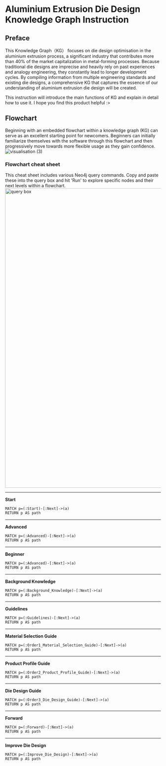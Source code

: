 # Aluminium Extrusion Die Design Knowledge Graph Instruction








## Preface

This Knowledge Graph（KG） focuses on die design optimisation in the aluminium extrusion process, a significant industry that contributes more than 40% of the market capitalization in metal-forming processes. Because traditional die designs are imprecise and heavily rely on past experiences and analogy engineering, they constantly lead to longer development cycles. By compiling information from multiple engineering standards and existing die designs, a comprehensive KG that captures the essence of our understanding of aluminium extrusion die design will be created.

This instruction will introduce the main functions of KG and explain in detail how to use it. I hope you find this product helpful :>





## Flowchart
Beginning with an embedded flowchart within a knowledge graph (KG) can serve as an excellent starting point for newcomers. Beginners can initially familiarize themselves with the software through this flowchart and then progressively move towards more flexible usage as they gain confidence.
![visualisation (3)](https://github.com/limulusoma/limulusoma.github.io/assets/127602400/f87f1342-d0b2-4602-9870-10ce64fab9f4)

### Flowchart cheat sheet
This cheat sheet includes various Neo4j query commands. Copy and paste these into the query box and hit 'Run' to explore specific nodes and their next levels within a flowchart.
<img width="965" alt="query box" src="https://github.com/limulusoma/limulusoma.github.io/assets/127602400/f8e1712f-300b-444d-9c2e-7b304a2c968b">

___
**Start**
```
MATCH p=(:Start)-[:Next]->(a)
RETURN p AS path
```
___
**Advanced**
```
MATCH p=(:Advanced)-[:Next]->(a)
RETURN p AS path
```
___
**Beginner**
```
MATCH p=(:Advanced)-[:Next]->(a)
RETURN p AS path
```
___
**Background Knowledge**
```
MATCH p=(:Background_Knowledge)-[:Next]->(a)
RETURN p AS path
```
___
**Guidelines**
```
MATCH p=(:Guidelines)-[:Next]->(a)
RETURN p AS path
```
___
**Material Selection Guide**
```
MATCH p=(:Order1_Material_Selection_Guide)-[:Next]->(a)
RETURN p AS path
```
___
**Product Profile Guide**
```
MATCH p=(:Order2_Product_Profile_Guide)-[:Next]->(a)
RETURN p AS path
```
___
**Die Design Guide**
```
MATCH p=(:Order3_Die_Design_Guide)-[:Next]->(a)
RETURN p AS path
```
___
**Forward**
```
MATCH p=(:Forward)-[:Next]->(a)
RETURN p AS path
```
___
**Improve Die Design**
```
MATCH p=(:Improve_Die_Design)-[:Next]->(a)
RETURN p AS path
```








